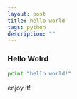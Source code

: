 ```yaml
---
layout: post
title: hello world
tags: python
description: ""
---
```



### Hello Wolrd
  ```python
  print "hello world!"
  ```

enjoy it!
　　　　
